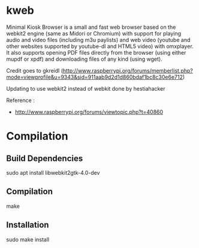kweb
====

Minimal Kiosk Browser is a small and fast web browser based on the webkit2 engine (same as Midori or Chromium) with support for playing audio and video files (including m3u paylists) and web video (youtube and other websites supported by youtube-dl and HTML5 video) with omxplayer. It also supports opening PDF files directly from the browser (using either mupdf or xpdf) and downloading files of any kind (using wget).

Credit goes to gkreidl (http://www.raspberrypi.org/forums/memberlist.php?mode=viewprofile&u=9343&sid=911aab9d2d1d860bdaf1bc8c30e6e712)

Updating to use webkit2 instead of webkit done by hestiahacker

Reference :
- http://www.raspberrypi.org/forums/viewtopic.php?t=40860

# Compilation

## Build Dependencies
sudo apt install libwebkit2gtk-4.0-dev

## Compilation
make

## Installation
sudo make install
